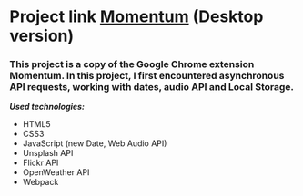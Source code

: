 # Project link [Momentum](https://lissaghu-momentum.netlify.app/) (Desktop version)

### This project is a copy of the Google Chrome extension Momentum. In this project, I first encountered asynchronous API requests, working with dates, audio API and Local Storage.

***Used technologies:***
- HTML5
- CSS3
- JavaScript (new Date, Web Audio API)
- Unsplash API
- Flickr API
- OpenWeather API
- Webpack
